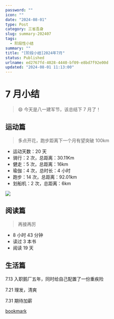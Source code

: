 ```yaml
---
password: ""
icon: ""
date: "2024-08-01"
type: Post
category: 三省吾身
slug: summary-202407
tags:
  - 阶段性小结
summary: ""
title: "[阶段小结]2024年7月"
status: Published
urlname: ed2767fd-4028-4440-bf09-e8bd7f92e00d
updated: "2024-08-01 11:13:00"
---
```


# 7 月小结

> 😄 今天是八一建军节，该总结下 7 月了！

## 运动篇

> 多点开花，跑步距离下一个月有望突破 100km

- 运动天数：20 天
- 骑行：2 次，总距离：30.11Km
- 健走：5 次，总距离：16km
- 瑜伽：4 次，总时长：4 小时
- 跑步：14 次，总距离：92.01km
- 划船机：2 次，总距离：6km

![](https://prod-files-secure.s3.us-west-2.amazonaws.com/dea38628-64dc-40fd-8d17-2efa87e3d554/85ec20e4-0144-4902-b842-90b826ad1e89/Untitled.png?X-Amz-Algorithm=AWS4-HMAC-SHA256&X-Amz-Content-Sha256=UNSIGNED-PAYLOAD&X-Amz-Credential=AKIAT73L2G45HZZMZUHI%2F20240801%2Fus-west-2%2Fs3%2Faws4_request&X-Amz-Date=20240801T111457Z&X-Amz-Expires=3600&X-Amz-Signature=d640fd261961f29dad4fd3621eb0f7c55ae8a249291cc5e7871f1f75b374b18b&X-Amz-SignedHeaders=host&x-id=GetObject)

## 阅读篇

> 再接再厉

- 8 小时 43 分钟
- 读过 3 本书
- 阅读 19 天

## 生活篇

7.13 入职鹅厂五年，同时给自己配置了一份重疾险

7.21 理发，清爽

7.31 期待加薪

[bookmark](https://kuangyichen.com/running)
